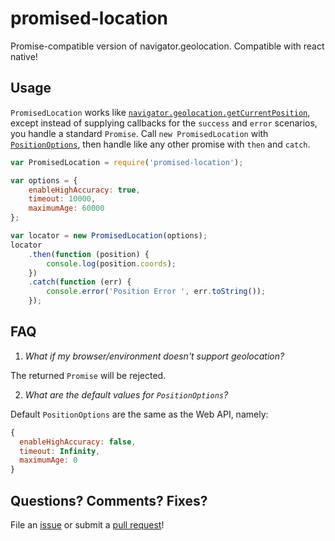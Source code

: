 # promised-location
Promise-compatible version of navigator.geolocation. Compatible with react native!

## Usage

`PromisedLocation` works like [`navigator.geolocation.getCurrentPosition`](https://developer.mozilla.org/en-US/docs/Web/API/Geolocation/getCurrentPosition), except instead of supplying callbacks for the `success` and `error` scenarios, you handle a standard `Promise`. Call `new PromisedLocation` with [`PositionOptions`](https://developer.mozilla.org/en-US/docs/Web/API/PositionOptions), then handle like any other promise with `then` and `catch`.

```javascript
var PromisedLocation = require('promised-location');

var options = {
	enableHighAccuracy: true,
	timeout: 10000,
	maximumAge: 60000
};

var locator = new PromisedLocation(options);
locator
	.then(function (position) {
		console.log(position.coords);
	})
	.catch(function (err) {
		console.error('Position Error ', err.toString());
	});
```

## FAQ

1. _What if my browser/environment doesn't support geolocation?_

  The returned `Promise` will be rejected.

2. _What are the default values for `PositionOptions`?_

  Default `PositionOptions` are the same as the Web API, namely:
  ```javascript
  {
	enableHighAccuracy: false,
	timeout: Infinity,
	maximumAge: 0
  }
  ```
## Questions? Comments? Fixes?

File an [issue](https://github.com/vinniegarcia/promised-location/issues) or submit a [pull request](https://github.com/vinniegarcia/promised-location/pulls)!